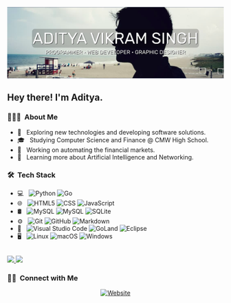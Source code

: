 <img src="https://raw.githubusercontent.com/AVS1508/AVS1508/master/assets/Aditya%20Vikram%20Singh%20Banner.png">

<h2> Hey there! I'm Aditya.</h2>

<h3> 👨🏻‍💻 &nbsp;About Me </h3>

- 🤔 &nbsp; Exploring new technologies and developing software solutions.
- 🎓 &nbsp; Studying Computer Science and Finance @ CMW High School.
- 💼 &nbsp; Working on automating the financial markets.
- 🌱 &nbsp; Learning more about Artificial Intelligence and Networking.

<h3> 🛠 &nbsp;Tech Stack</h3>

- 💻 &nbsp;
  ![Python](https://img.shields.io/badge/-Python-333333?style=flat&logo=python)
  ![Go](https://img.shields.io/badge/-Golang-333333?style=flat&logo=go)
- 🌐 &nbsp;
  ![HTML5](https://img.shields.io/badge/-HTML5-333333?style=flat&logo=HTML5)
  ![CSS](https://img.shields.io/badge/-CSS-333333?style=flat&logo=CSS3&logoColor=1572B6)
  ![JavaScript](https://img.shields.io/badge/-JavaScript-333333?style=flat&logo=javascript)
- 🛢 &nbsp;
  ![MySQL](https://img.shields.io/badge/-MySQL-333333?style=flat&logo=mysql)
  ![MySQL](https://img.shields.io/badge/-PostgreSQL-333333?style=flat&logo=postgresql)
  ![SQLite](https://img.shields.io/badge/-SQLite-333333?style=flat&logo=sqlite)
- ⚙️ &nbsp;
  ![Git](https://img.shields.io/badge/-Git-333333?style=flat&logo=git)
  ![GitHub](https://img.shields.io/badge/-GitHub-333333?style=flat&logo=github)
  ![Markdown](https://img.shields.io/badge/-Markdown-333333?style=flat&logo=markdown)
- 🔧 &nbsp;
  ![Visual Studio Code](https://img.shields.io/badge/-Visual%20Studio%20Code-333333?style=flat&logo=visual-studio-code&logoColor=007ACC)
  ![GoLand](https://img.shields.io/badge/-GoLand-333333?style=flat&logo=goland)
  ![Eclipse](https://img.shields.io/badge/-Eclipse-333333?style=flat&logo=eclipse-ide&logoColor=2C2255)
- 🖥 &nbsp;
  ![Linux](https://img.shields.io/badge/-Linux-333333?style=flat&logo=linux)
  ![macOS](https://img.shields.io/badge/-macOS-333333?style=flat&logo=macos)
  ![Windows](https://img.shields.io/badge/-Windows-333333?style=flat&logo=windows)

<br/>

<a href="https://github.com/zLeki">
  <img height="180em" src="https://github-readme-stats.vercel.app/api?username=zLeki&theme=buefy&show_icons=true" />
  <img height="180em" src="https://github-readme-stats.vercel.app/api/top-langs/?username=zLeki&theme=buefy&layout=compact" />
</a>

<br/>

<h3> 🤝🏻 &nbsp;Connect with Me </h3>

<p align="center">
<a href="https://www.linkedin.com/in/benjamin-sabella-7b007b259/"><img alt="Website" src="https://img.shields.io/badge/Website-www.lekech.com-blue?style=flat-square&logo=google-chrome"></a>

